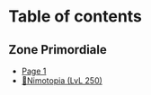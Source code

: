 # Table of contents

## Zone Primordiale

* [Page 1](README.md)
* [🌿Nimotopia (LvL 250)](zone-primordiale/nimotopia-lvl-250.md)
